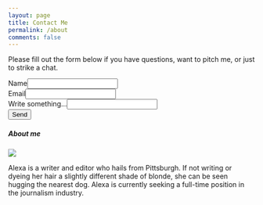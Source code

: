 ```yaml
---
layout: page
title: Contact Me
permalink: /about
comments: false
---
```


<div class="row justify-content-between">
<div class="col-md-8 pr-5">

<p>Please fill out the form below if you have questions, want to pitch me, or just to strike a chat.</p>

<div class="contact">
  <form action="https://formspree.io/xbjjoapw" method="POST">
    <label for="name">Name<input type="text" name="name"></label><br>
    <label for="_replyto">Email<input type="text" name="_replyto"></label><br>
    <label for="message">Write something...<input type="text" name="message"></label><br>
   <input type="submit" value="Send">
  </form>
</div>

</div>

<div class="col-md-4">

<div class="sticky-top sticky-top-80">
<h5>About me</h5>

<p class="mb-5"><img class="shadow-lg" src="{{site.baseurl}}/assets/images/photo.jpg" style="border-radius:5%" /></p>

<p>Alexa is a writer and editor who hails from Pittsburgh. If not writing or dyeing her hair a slightly different shade of blonde, she can be seen hugging the nearest dog. Alexa is currently seeking a full-time position in the journalism industry.</p>


</div>
</div>
</div>
